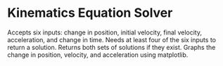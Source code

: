 # Kinematics Equation Solver

Accepts six inputs: change in position, initial velocity, final velocity, acceleration, and change in time. Needs at least four of the six inputs to return a solution. Returns both sets of solutions if they exist. Graphs the change in position, velocity, and acceleration using matplotlib.